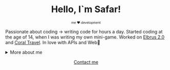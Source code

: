 <h1 align="center">Hello, I`m Safar!</h1>
<p style="font-size: 10px" align='center'>
    me ❤️ development 
</p>
<p>
    Passionate about coding -> writing code for hours a day. 
    Started coding at the age of 14, when I was writing my own mini-game.
    Worked on <a href="https://resort-elbrus.ru/">Elbrus 2.0</a> and <a href="https://ctravl.com/">Coral Travel</a>. 
    In love with APIs and Web📕
</p>

<details>
<summary>More about me</summary>
<h2>
    Skills 📜
</h2>
<h3>
    Development:
</h3>
<ul>
    <li>Python, JavaScript</li>
    <li>HTML, CSS, SCSS</li>
    <li>Django (ORM, Geo), React</li>
    <li>SQL - PostgreSQL, SQlite, NoSQL</li>
    <li>Aiogram, Asyncio</li>
    <li>FastAPI, Pydentic, Redis</li>
    <li>Docker, Cubernetis</li>
    <li>Testing (Pytest, UnitTest)</li>
    <li>High-load apps, Microservice architecture</li>
</ul>
<h3>
    Languages 🌐
</h3>
<table width="400px">
    <thead>
        <tr align="center">
            <td><strong>Language</strong></td>
            <td><strong>Level</strong></td>
        </tr>
    </thead>

  <tbody>
      <tr align="center">
          <td>Russian</td>
          <td>Native</td>
      </tr>
      <tr align="center">
          <td>Balkarian</td>
          <td>Native</td>
      </tr>
      <tr align="center">
          <td>English</td>
          <td>B2</td>
      </tr>
      <tr align="center">
          <td>Turkish</td>
          <td>B1</td>
      </tr>
      <tr align="center">
          <td>Spanish</td>
          <td>A2</td>
      </tr>
  </tbody>
</table>
</details>

<p align="center">
    <a href='https://t.me/kotsaff'>
        Contact me
    </a>
</p>
